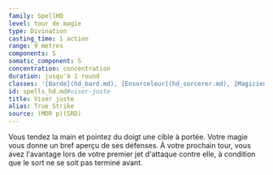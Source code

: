 ```yaml
---
family: SpellHD
level: tour de magie
type: Divination
casting_time: 1 action
range: 9 mètres
components: S
somatic_component: S
concentration: concentration
duration: jusqu'à 1 round
classes: '[Barde](hd_bard.md), [Ensorceleur](hd_sorcerer.md), [Magicien](hd_wizard.md), [Sorcier](hd_warlock.md)'
id: spells_hd.md#viser-juste
title: Viser juste
alias: True Strike
source: (MDR p)(SRD)
---
```


Vous tendez la main et pointez du doigt une cible à portée. Votre magie vous donne un bref aperçu de ses défenses. À votre prochain tour, vous avez l'avantage lors de votre premier jet d'attaque contre elle, à condition que le sort ne se soit pas terminé avant.

